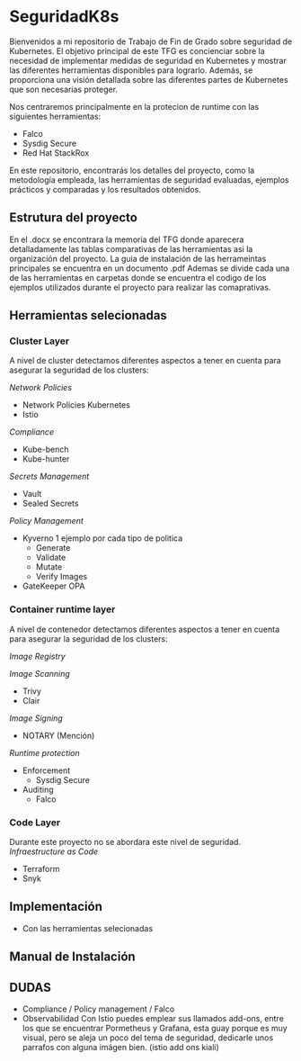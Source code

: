 # SeguridadK8s
Bienvenidos a mi repositorio de Trabajo de Fin de Grado sobre seguridad de Kubernetes. 
El objetivo principal de este TFG es concienciar sobre la necesidad de implementar medidas de seguridad en Kubernetes y mostrar las diferentes herramientas disponibles para lograrlo. Además, se proporciona una visión detallada sobre las diferentes partes de Kubernetes que son necesarias proteger. 

Nos centraremos principalmente en la protecion de runtime con las siguientes herramientas:
 - Falco
 - Sysdig Secure
 - Red Hat StackRox

En este repositorio, encontrarás los detalles del proyecto, como la metodología empleada, las herramientas de seguridad evaluadas, ejemplos prácticos y comparadas y los resultados obtenidos. 

## Estrutura del proyecto
En el .docx se encontrara la memoria del TFG donde aparecera detalladamente las tablas comparativas de las herramientas asi la organización del proyecto. 
La guia de instalación de las herrameintas principales se encuentra en un documento .pdf 
Ademas se divide cada una de las herramientas en carpetas donde se encuentra el codigo de los ejemplos utilizados durante el proyecto para realizar las comaprativas. 

## Herramientas selecionadas

### Cluster Layer 
A nivel de cluster detectamos diferentes aspectos a tener en cuenta para asegurar la seguridad de los clusters:

 *Network Policies*
  - Network Policies Kubernetes
  - Istio
  
 *Compliance*
 
 - Kube-bench 
 - Kube-hunter
 
 *Secrets Management*
 
 - Vault 
 - Sealed Secrets 
 
 *Policy Management*
 - Kyverno
 1 ejemplo por cada tipo de politica
   - Generate 
   - Validate
   - Mutate 
   - Verify Images
 - GateKeeper OPA
 
### Container runtime layer 
A nivel de contenedor detectamos diferentes aspectos a tener en cuenta para asegurar la seguridad de los clusters:

*Image Registry*

*Image Scanning*

- Trivy
- Clair

*Image Signing*

- NOTARY (Mención)

*Runtime protection*

- Enforcement
  - Sysdig Secure
- Auditing
  - Falco
 
### Code Layer 
Durante este proyecto no se abordara este nivel de seguridad.
*Infraestructure as Code*
- Terraform 
- Snyk 

## Implementación 
 - Con las herramientas selecionadas

## Manual de Instalación

## DUDAS
- Compliance / Policy management / Falco
- Observabilidad
Con Istio puedes emplear sus llamados add-ons, entre los que se encuentrar Pormetheus y Grafana, esta guay porque es muy visual, pero se aleja un poco del tema de seguridad, dedicarle unos parrafos con alguna imágen bien. (istio add ons kiali)
